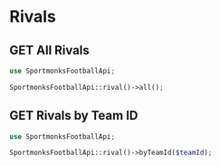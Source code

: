 # Rivals

## GET All Rivals

```php
use SportmonksFootballApi;

SportmonksFootballApi::rival()->all();
```

## GET Rivals by Team ID

```php
use SportmonksFootballApi;

SportmonksFootballApi::rival()->byTeamId($teamId);
```